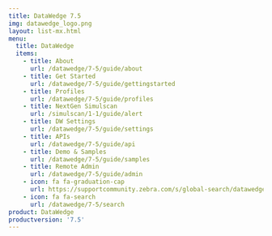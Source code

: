 ```yaml
---
title: DataWedge 7.5
img: datawedge_logo.png
layout: list-mx.html
menu:
  title: DataWedge
  items:
    - title: About
      url: /datawedge/7-5/guide/about
    - title: Get Started
      url: /datawedge/7-5/guide/gettingstarted
    - title: Profiles
      url: /datawedge/7-5/guide/profiles
    - title: NextGen Simulscan
      url: /simulscan/1-1/guide/alert
    - title: DW Settings
      url: /datawedge/7-5/guide/settings
    - title: APIs
      url: /datawedge/7-5/guide/api
    - title: Demo & Samples
      url: /datawedge/7-5/guide/samples
    - title: Remote Admin
      url: /datawedge/7-5/guide/admin
    - icon: fa fa-graduation-cap
      url: https://supportcommunity.zebra.com/s/global-search/datawedge?language=en_US
    - icon: fa fa-search
      url: /datawedge/7-5/search
product: DataWedge
productversion: '7.5'
---
```

